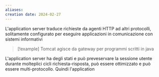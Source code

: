 ```yaml
---
aliases: 
creation date: 2024-02-27
---
```


L'application server traduce richieste da agenti HTTP ad altri protocolli, solitamente configurato per eseguire applicazioni in comunicazione con sistemi informativi

>[!example] 
>Tomcat agisce da gateway per programmi scritti in java

L'application server ha degli stati e può preveservare la sessione utente durante molteplici cicli richiesta-risposta, può essere ottimizzato e può essere multi-protocollo. Quindi l'application 

